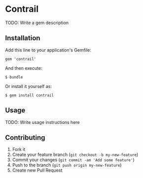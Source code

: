 # Contrail

TODO: Write a gem description

## Installation

Add this line to your application's Gemfile:

    gem 'contrail'

And then execute:

    $ bundle

Or install it yourself as:

    $ gem install contrail

## Usage

TODO: Write usage instructions here

## Contributing

1. Fork it
2. Create your feature branch (`git checkout -b my-new-feature`)
3. Commit your changes (`git commit -am 'Add some feature'`)
4. Push to the branch (`git push origin my-new-feature`)
5. Create new Pull Request

